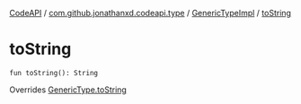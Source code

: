 [CodeAPI](../../index.md) / [com.github.jonathanxd.codeapi.type](../index.md) / [GenericTypeImpl](index.md) / [toString](.)

# toString

`fun toString(): String`

Overrides [GenericType.toString](../-generic-type/to-string.md)

